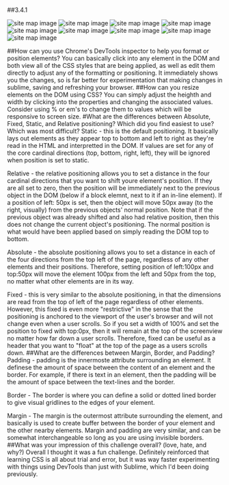 ##3.4.1

![site map image](imgs/chal3.4.1.png "release 1")
![site map image](imgs/chal3.4.2.png "release 2")
![site map image](imgs/chal3.4.3.png "release 3")
![site map image](imgs/chal3.4.4.png "release 4")
![site map image](imgs/chal3.4.5.png "release 5")
![site map image](imgs/chal3.4.6.png "release 6")
![site map image](imgs/3.4.7.png "release 7")
![site map image](imgs/3.4.8.png "release 8")
![site map image](imgs/3.4.9.png "release 9")

##How can you use Chrome's DevTools inspector to help you format or position elements?
You can basically click into any element in the DOM and both view all of the CSS styles that are being applied, as well as edit them directly to  adjust any of the formatting or positioning. It immediately shows you the changes, so is far better for experimentation that making changes in sublime, saving and refreshing your browser.
##How can you resize elements on the DOM using CSS?
You can simply adjust the heighth and width by clicking into the properties and changing the associated values. Consider using % or em's to change them to values which will be responsive to screen size.
#What are the differences between Absolute, Fixed, Static, and Relative positioning? Which did you find easiest to use? Which was most difficult?
Static - this is the default positioning. It basically lays out elements as they appear top to bottom and left to right as they're read in the HTML and interpretted in the DOM. If values are set for any of the core cardinal directions (top, bottom, right, left), they will be ignored when position is set to static.

Relative - the relative positioning allows you to set a distance in the four cardinal directions that you want to shift youre element's position. If they are all set to zero, then the position will be immediately next to the previous object in the DOM (below if a block elemnt, next to it if an in-line element). If a position of left: 50px is set, then the object will move 50px away (to the right, visually) from the previous objects' normal position. Note that if the previous object was already shifted and also had relative position, then this does not change the current object's positioning. The normal position is what would have been applied based on simply reading the DOM top to bottom.

Absolute - the absolute positioning allows you to set a distance in each of the four directions from the top left of the page, regardless of any other elements and their positions. Therefore, setting position of left:100px and top:50px will move the element 100px from the left and 50px from the top, no matter what other elements are in its way.

Fixed - this is very similar to the absolute positioning, in that the dimensions are read from the top of left of the page regardless of other elements. However, this fixed is even more "restrictive" in the sense that the positioning is anchored to the viewport of the user's browser and will not change even when a user scrolls. So if you set a width of 100% and set the position to fixed with top:0px, then it will remain at the top of the screenview no matter how far down a user scrolls. Therefore, fixed can be useful as a header that you want to "float" at the top of the page as a users scrolls down.
##What are the differences between Margin, Border, and Padding?
Padding - padding is the innermoste attribute surrounding an element. It definese the amount of space between the content of an element and the border. For example, if there is text in an element, then the padding will be the amount of space between the text-lines and the border.

Border - The border is where you can define a solid or dotted lined border to give visual gridlines to the edges of your element.

Margin - The margin is the outermost attribute surrounding the element, and basically is used to create buffer between the border of your element and the other nearby elements. Margin and padding are very similar, and can be somewhat interchangeable so long as you are using invisible borders.
##What was your impression of this challenge overall? (love, hate, and why?)
Overall I thought it was a fun challenge. Definitely reinforced that learning CSS is all about trial and error, but it was way faster experimenting with things using DevTools than just with Sublime, which I'd been doing previously.